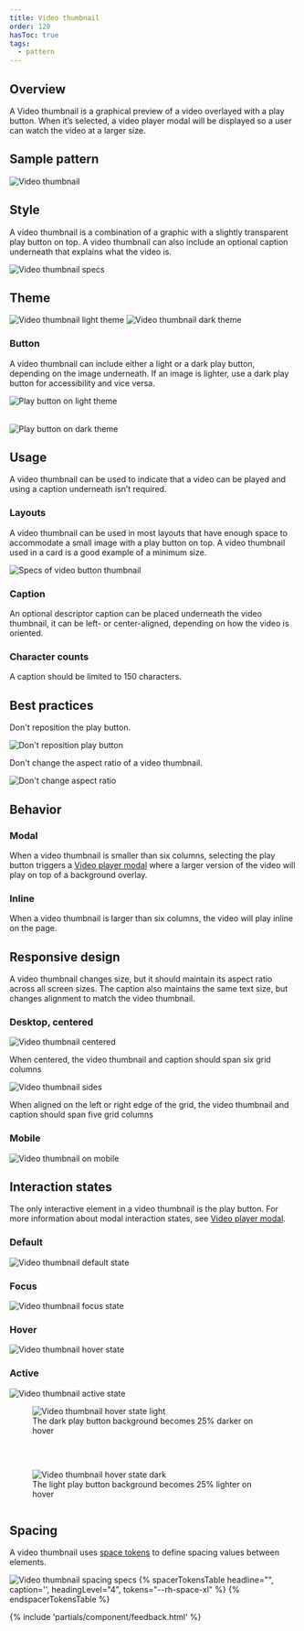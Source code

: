 ```yaml
---
title: Video thumbnail
order: 120
hasToc: true
tags:
  - pattern
---
```


<link rel="stylesheet" href="{{ '/assets/packages/@rhds/elements/elements/rh-table/rh-table-lightdom.css' | url }}">
<link rel="stylesheet" href="{{ '/styles/samp.css' | url }}">

<style>
  .grid {
    display: grid;
    grid-template-columns: 1fr;
    grid-gap: var(--rh-space-2xl, 32px);
  }

  @container container (min-width: 567px) {
    .grid {
      grid-template-columns: 1fr 1fr;
    }
  }
</style>

## Overview

A Video thumbnail is a graphical preview of a video overlayed with a play button. When it’s selected, a video player modal will be displayed so a user can watch the video at a larger size.

## Sample pattern

<uxdot-example width-adjustment="555px">
  <img src="{{ './video-thumbnail.svg' | url }}" alt="Video thumbnail">
</uxdot-example>


## Style

A video thumbnail is a combination of a graphic with a slightly transparent play button on top. A video thumbnail can also include an optional caption underneath that explains what the video is.

<uxdot-example width-adjustment="624px">
  <img src="{{ './video-thumbnail-style.svg' | url }}" alt="Video thumbnail specs">
</uxdot-example>


## Theme

<uxdot-example color-palette="light" width-adjustment="870px">
  <img src="{{ './video-thumbnail-theme-light.svg' | url }}" alt="Video thumbnail light theme">
</uxdot-example>

<uxdot-example color-palette="darkest" width-adjustment="870px">
  <img src="{{ './video-thumbnail-theme-dark.svg' | url }}" alt="Video thumbnail dark theme">
</uxdot-example>


### Button

A video thumbnail can include either a light or a dark play button, depending on the image underneath. If an image is lighter, use a dark play button for accessibility and vice versa.

<div class="grid">
  <uxdot-example width-adjustment="172px">
    <img src="{{ './video-button-light.svg' | url }}" alt="Play button on light theme">
  </uxdot-example>

  <uxdot-example color-palette="darkest" width-adjustment="172px">
    <img src="{{ './video-button-dark.svg' | url }}" alt="Play button on dark theme">
  </uxdot-example>
</div>


## Usage

A video thumbnail can be used to indicate that a video can be played and using a caption underneath isn’t required.


### Layouts

A video thumbnail can be used in most layouts that have enough space to accommodate a small image with a play button on top. A video thumbnail used in a card is a good example of a minimum size.

<uxdot-example width-adjustment="487px">
  <img src="{{ './video-thumbnail-layout-specs.svg' | url }}" alt="Specs of video button thumbnail">
</uxdot-example>


### Caption

An optional descriptor caption can be placed underneath the video thumbnail, it can be left- or center-aligned, depending on how the video is oriented.


### Character counts

A caption should be limited to 150 characters.


## Best practices

Don't reposition the play button.

<uxdot-example width-adjustment="555px" danger>
  <img src="{{ './video-thumbnail-best-practices-1.png' | url }}" alt="Don't reposition play button">
</uxdot-example>

Don't change the aspect ratio of a video thumbnail.

<uxdot-example width-adjustment="555px" danger>
  <img src="{{ './video-thumbnail-best-practices-2.png' | url }}" alt="Don't change aspect ratio">
</uxdot-example>


## Behavior

### Modal

When a video thumbnail is smaller than six columns, selecting the play button triggers a [Video player modal](../modal) where a larger version of the video will play on top of a background overlay.


### Inline

When a video thumbnail is larger than six columns, the video will play inline on the page.


## Responsive design

A video thumbnail changes size, but it should maintain its aspect ratio across all screen sizes. The caption also maintains the same text size, but changes alignment to match the video thumbnail.


### Desktop, centered

<uxdot-example width-adjustment="1000px" variant="full" alignment="left" no-border>
  <img src="{{ './video-thumbnail-responsive-desktop.svg' | url }}" alt="Video thumbnail centered">
</uxdot-example>

When centered, the video thumbnail and caption should span six grid columns

<uxdot-example width-adjustment="1000px" variant="full" alignment="left" no-border>
  <img src="{{ './video-thumbnail-responsive-desktop-sides.svg' | url }}" alt="Video thumbnail sides">
</uxdot-example>

When aligned on the left or right edge of the grid, the video thumbnail and caption should span five grid columns

### Mobile

<uxdot-example width-adjustment="360px" variant="full" alignment="left" no-border>
  <img src="{{ './video-thumbnail-responsive-mobile.svg' | url }}" alt="Video thumbnail on mobile">
</uxdot-example>


## Interaction states

The only interactive element in a video thumbnail is the play button. For more information about modal interaction states, see [Video player modal](../modal).


### Default

<uxdot-example width-adjustment="555px">
  <img src="{{ './video-thumbnail-interaction-default.svg' | url }}" alt="Video thumbnail default state">
</uxdot-example>


### Focus

<uxdot-example width-adjustment="555px">
  <img src="{{ './video-thumbnail-interaction-focus.svg' | url }}" alt="Video thumbnail focus state">
</uxdot-example>


### Hover

<uxdot-example width-adjustment="555px">
  <img src="{{ './video-thumbnail-interaction-hover.svg' | url }}" alt="Video thumbnail hover state">
</uxdot-example>


### Active

<uxdot-example width-adjustment="555px">
  <img src="{{ './video-thumbnail-interaction-active.svg' | url }}" alt="Video thumbnail active state">
</uxdot-example>

<div class="grid">
  <figure>
    <uxdot-example width-adjustment="116px">
      <img src="{{ './video-button-hover-state-dark.svg' | url }}" alt="Video thumbnail hover state light">
    </uxdot-example>
    <figcaption>The dark play button background becomes 25% darker on hover</figcaption>
  </figure>
  <figure>
    <uxdot-example color-palette="darkest" width-adjustment="116px">
      <img src="{{ './video-button-hover-state-light.svg' | url }}" alt="Video thumbnail hover state dark">
    </uxdot-example>
    <figcaption>The light play button background becomes 25% lighter on hover</figcaption>
  </figure>
</div>


## Spacing

A video thumbnail uses [space tokens](/tokens/space/) to define spacing 
values between elements.

<uxdot-example width-adjustment="870px">
  <img src="{{ './video-thumbnail-spacing.svg' | url }}" alt="Video thumbnail spacing specs">
</uxdot-example>

<rh-table>
  {% spacerTokensTable 
    headline="",
    caption='',
    headingLevel="4",
    tokens="--rh-space-xl" %}
  {% endspacerTokensTable %}
</rh-table>


{% include 'partials/component/feedback.html' %}
